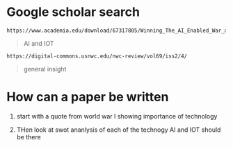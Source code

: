 # Google scholar search

    https://www.academia.edu/download/67317805/Winning_The_AI_Enabled_War_at_Sea_Center_for_International_Maritime_Security.pdf

> AI and IOT

    https://digital-commons.usnwc.edu/nwc-review/vol69/iss2/4/
> general insight


# How can a paper be written

1. start with a quote from world war I showing importance of technology

2. THen look at swot ananlysis of each of the technogy AI and IOT should be there





